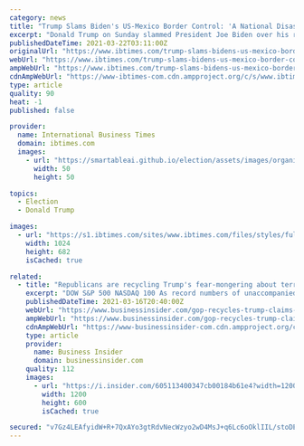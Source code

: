 ```yaml
---
category: news
title: "Trump Slams Biden's US-Mexico Border Control: 'A National Disaster'"
excerpt: "Donald Trump on Sunday slammed President Joe Biden over his response to the influx of migrants at the southern border, calling it a “national disaster.” In his fiery statement"
publishedDateTime: 2021-03-22T03:11:00Z
originalUrl: "https://www.ibtimes.com/trump-slams-bidens-us-mexico-border-control-national-disaster-3166612"
webUrl: "https://www.ibtimes.com/trump-slams-bidens-us-mexico-border-control-national-disaster-3166612"
ampWebUrl: "https://www.ibtimes.com/trump-slams-bidens-us-mexico-border-control-national-disaster-3166612?amp=1"
cdnAmpWebUrl: "https://www-ibtimes-com.cdn.ampproject.org/c/s/www.ibtimes.com/trump-slams-bidens-us-mexico-border-control-national-disaster-3166612?amp=1"
type: article
quality: 90
heat: -1
published: false

provider:
  name: International Business Times
  domain: ibtimes.com
  images:
    - url: "https://smartableai.github.io/election/assets/images/organizations/ibtimes.com-50x50.jpg"
      width: 50
      height: 50

topics:
  - Election
  - Donald Trump

images:
  - url: "https://s1.ibtimes.com/sites/www.ibtimes.com/files/styles/full/public/2021/03/16/until-speaking-on-fox-news-former-us-president.jpg"
    width: 1024
    height: 682
    isCached: true

related:
  - title: "Republicans are recycling Trump's fear-mongering about terrorists entering the US through Mexico"
    excerpt: "DOW S&P 500 NASDAQ 100 As record numbers of unaccompanied minors turn up at southern border, congressional Republicans are echoing dubious claims from former President Donald Trump about terrorists attempting to cross into the US from Mexico. House ..."
    publishedDateTime: 2021-03-16T20:40:00Z
    webUrl: "https://www.businessinsider.com/gop-recycles-trump-claims-terrorists-crossing-us-mexico-border-2021-3"
    ampWebUrl: "https://www.businessinsider.com/gop-recycles-trump-claims-terrorists-crossing-us-mexico-border-2021-3?amp"
    cdnAmpWebUrl: "https://www-businessinsider-com.cdn.ampproject.org/c/s/www.businessinsider.com/gop-recycles-trump-claims-terrorists-crossing-us-mexico-border-2021-3?amp"
    type: article
    provider:
      name: Business Insider
      domain: businessinsider.com
    quality: 112
    images:
      - url: "https://i.insider.com/605113400347cb00184b61e4?width=1200&format=jpeg"
        width: 1200
        height: 600
        isCached: true

secured: "v7Gz4LEAfyidW+R+7QxAYo3gtRdvNecWzyo2wD4MsJ+q6Lc6oOklIIL/stoDEtKhuQIXr+t38OGoBZunER8C8ZlgCwwl8h/jqxprvlaqBjxcoETqHrtAS+/GRc/YQppOB5EN040V0UpZdxYpVKboXYdDrpEofVvdeNM+iLvv6Qd7ul8LP1+r6wtVzLyMiLft58OmIlK7+lz0KeTJSjWpr+qg9GWQJISsJxct8RQ4t67nRFID9eAkeGRPUhI4KgR2wAyggalxmsRo2T/msiejZ+rA/f1eJ3JgxNqRepnCeAHd+T+Ju9dFzpBKCTDHxdJo5Bl/CC1doS9lsio5B4/qlTBtTZrqb6f5ZbAdimXJGbE=;jN4OpIXBUcHsF6wuKEPZJw=="
---
```


